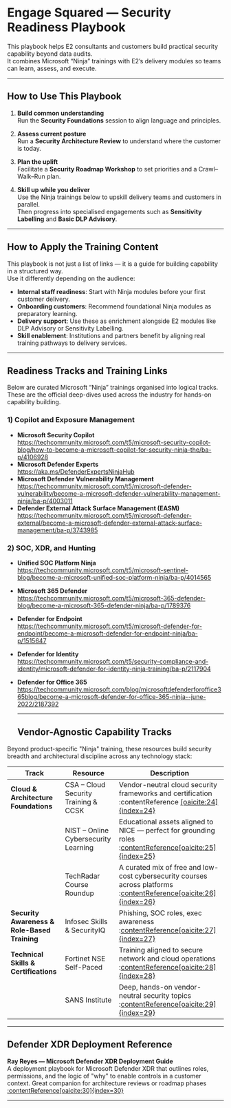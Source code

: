 # Engage Squared — Security Readiness Playbook

This playbook helps E2 consultants and customers build practical security capability beyond data audits.  
It combines Microsoft “Ninja” trainings with E2’s delivery modules so teams can learn, assess, and execute.

---

## How to Use This Playbook

1. **Build common understanding**  
   Run the **Security Foundations** session to align language and principles.

2. **Assess current posture**  
   Run a **Security Architecture Review** to understand where the customer is today.

3. **Plan the uplift**  
   Facilitate a **Security Roadmap Workshop** to set priorities and a Crawl–Walk–Run plan.

4. **Skill up while you deliver**  
   Use the Ninja trainings below to upskill delivery teams and customers in parallel.  
   Then progress into specialised engagements such as **Sensitivity Labelling** and **Basic DLP Advisory**.

---

## How to Apply the Training Content

This playbook is not just a list of links — it is a guide for building capability in a structured way.  
Use it differently depending on the audience:

- **Internal staff readiness**: Start with Ninja modules before your first customer delivery.  
- **Onboarding customers**: Recommend foundational Ninja modules as preparatory learning.  
- **Delivery support**: Use these as enrichment alongside E2 modules like DLP Advisory or Sensitivity Labelling.  
- **Skill enablement**: Institutions and partners benefit by aligning real training pathways to delivery services.  

---

## Readiness Tracks and Training Links

Below are curated Microsoft “Ninja” trainings organised into logical tracks.  
These are the official deep-dives used across the industry for hands-on capability building.

### 1) Copilot and Exposure Management
- **Microsoft Security Copilot**  
  https://techcommunity.microsoft.com/t5/microsoft-security-copilot-blog/how-to-become-a-microsoft-copilot-for-security-ninja-the/ba-p/4106928
- **Microsoft Defender Experts**  
  https://aka.ms/DefenderExpertsNinjaHub
- **Microsoft Defender Vulnerability Management**  
  https://techcommunity.microsoft.com/t5/microsoft-defender-vulnerability/become-a-microsoft-defender-vulnerability-management-ninja/ba-p/4003011
- **Defender External Attack Surface Management (EASM)**  
  https://techcommunity.microsoft.com/t5/microsoft-defender-external/become-a-microsoft-defender-external-attack-surface-management/ba-p/3743985

### 2) SOC, XDR, and Hunting
- **Unified SOC Platform Ninja**  
  https://techcommunity.microsoft.com/t5/microsoft-sentinel-blog/become-a-microsoft-unified-soc-platform-ninja/ba-p/4014565
- **Microsoft 365 Defender**  
  https://techcommunity.microsoft.com/t5/microsoft-365-defender-blog/become-a-microsoft-365-defender-ninja/ba-p/1789376
- **Defender for Endpoint**  
  https://techcommunity.microsoft.com/t5/microsoft-defender-for-endpoint/become-a-microsoft-defender-for-endpoint-ninja/ba-p/1515647
- **Defender for Identity**  
  https://techcommunity.microsoft.com/t5/security-compliance-and-identity/microsoft-defender-for-identity-ninja-training/ba-p/2117904
- **Defender for Office 365**  
  https://techcommunity.microsoft.com/blog/microsoftdefenderforoffice365blog/become-a-microsoft-defender-for-office-365-ninja--june-2022/2187392

  ---

  ## Vendor-Agnostic Capability Tracks

Beyond product-specific "Ninja" training, these resources build security breadth and architectural discipline across any technology stack:

| Track | Resource | Description |
|------ |--------- |-------------|
| **Cloud & Architecture Foundations** | CSA – Cloud Security Training & CCSK | Vendor-neutral cloud security frameworks and certification :contentReference [[oaicite:24]{index=24}](https://cloudsecurityalliance.org/education/ccsk) |
|  | NIST – Online Cybersecurity Learning | Educational assets aligned to NICE — perfect for grounding roles :[contentReference[oaicite:25]{index=25}](https://www.nist.gov/itl/applied-cybersecurity/nice/resources/online-learning-content) |
|  | TechRadar Course Roundup | A curated mix of free and low-cost cybersecurity courses across platforms :[contentReference[oaicite:26]{index=26}](https://www.techradar.com/best/best-online-cyber-security-courses) |
| **Security Awareness & Role-Based Training** | Infosec Skills & SecurityIQ | Phishing, SOC roles, exec awareness :[contentReference[oaicite:27]{index=27} ](https://www.infosecinstitute.com/skills/)|
| **Technical Skills & Certifications** | Fortinet NSE Self-Paced | Training aligned to secure network and cloud operations :[contentReference[oaicite:28]{index=28}](https://www.fortinet.com/uk/training/cybersecurity-professionals) |
|  | SANS Institute | Deep, hands-on vendor-neutral security topics :[contentReference[oaicite:29]{index=29}](https://www.sans.org/au_en) |

---

## Defender XDR Deployment Reference

**Ray Reyes — Microsoft Defender XDR Deployment Guide**  
A deployment playbook for Microsoft Defender XDR that outlines roles, permissions, and the logic of "why" to enable controls in a customer context. Great companion for architecture reviews or roadmap phases [:contentReference[oaicite:30]{index=30}](https://www.linkedin.com/posts/ray-reyes-598062125_mastering-deployment-of-microsoft-defender-activity-7347876268115169280-tvRw/)

---

